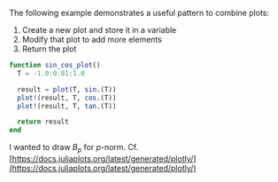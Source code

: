 The following example demonstrates a useful pattern to combine plots:
01. Create a new plot and store it in a variable
01. Modify that plot to add more elements
01. Return the plot
```julia
function sin_cos_plot()
  T = -1.0:0.01:1.0

  result = plot(T, sin.(T))
  plot!(result, T, cos.(T))
  plot!(result, T, tan.(T))

  return result
end
```





I wanted to draw $B_p$ for $p$-norm.
Cf. [https://docs.juliaplots.org/latest/generated/plotly/](https://docs.juliaplots.org/latest/generated/plotly/)





